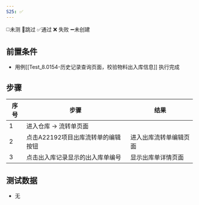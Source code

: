 ```yaml
---
S25: ✅
---
```

◻️未测    🚫跳过     ✅通过    ❌ 失败    ➖未创建

## 前置条件

- 用例[[Test_8.0154-历史记录查询页面，校验物料出入库信息]] 执行完成

## 步骤

| 序号  | 步骤                   | 结果          |
| --- | -------------------- | ----------- |
| 1   | 进入仓库 -> 流转单页面        |             |
| 2   | 点击A22192项目出库流转单的编辑按钮 | 进入出库流转单编辑页面 |
| 3   | 点击出入库记录显示的出入库单编号     | 显示出库单详情页面   |

## 测试数据

- 无
